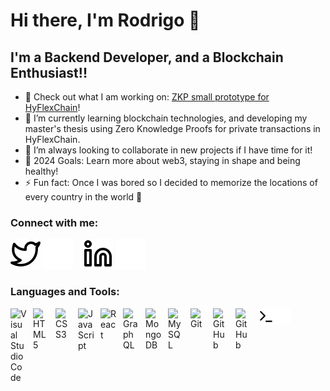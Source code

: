 # Hi there, I'm Rodrigo 👋 


## I'm a Backend Developer, and a Blockchain Enthusiast!!

- 🔭 Check out what I am working on: [ZKP small prototype for HyFlexChain][github_repo]!
- 🌱 I’m currently learning blockchain technologies, and developing my master's thesis using Zero Knowledge Proofs for private transactions in HyFlexChain. 
- 👯 I’m always looking to collaborate in new projects if I have time for it!
- 🥅 2024 Goals: Learn more about web3, staying in shape and being healthy!
- ⚡ Fun fact: Once I was bored so I decided to memorize the locations of every country in the world 🤣

### Connect with me:

[![website](./img/twitter-light.svg)](https://twitter.com/Rodrig0M0reira#gh-light-mode-only)
[![website](./img/twitter-dark.svg)](https://twitter.com/Rodrig0M0reira#gh-dark-mode-only)
&nbsp;&nbsp;
[![website](./img/linkedin-light.svg)](https://www.linkedin.com/in/rodrigomoreira3#gh-light-mode-only)
[![website](./img/linkedin-dark.svg)](https://www.linkedin.com/in/rodrigomoreira3#gh-dark-mode-only)
&nbsp;&nbsp;

### Languages and Tools:

<a href="javascript:void(0)">
    <img align="left" alt="Visual Studio Code" width="26px" src="https://cdn.jsdelivr.net/gh/devicons/devicon/icons/vscode/vscode-original.svg" style="padding-right:10px;" />
</a>
<a href="javascript:void(0)">
    <img align="left" alt="HTML5" width="26px" src="https://cdn.jsdelivr.net/gh/devicons/devicon/icons/html5/html5-original.svg" style="padding-right:10px;" />
</a>
<a href="javascript:void(0)">
    <img align="left" alt="CSS3" width="26px" src="https://cdn.jsdelivr.net/gh/devicons/devicon/icons/css3/css3-original.svg" style="padding-right:10px;" />
</a>
<a href="javascript:void(0)">
    <img align="left" alt="JavaScript" width="26px" src="https://cdn.jsdelivr.net/gh/devicons/devicon/icons/javascript/javascript-original.svg" style="padding-right:10px;" />
</a>
<a href="javascript:void(0)">
    <img align="left" alt="React" width="26px" src="https://cdn.jsdelivr.net/gh/devicons/devicon/icons/react/react-original.svg" style="padding-right:10px;" />
</a>
<a href="javascript:void(0)">
    <img align="left" alt="GraphQL" width="26px" src="https://cdn.jsdelivr.net/gh/devicons/devicon/icons/graphql/graphql-plain.svg" style="padding-right:10px;" />
</a>
<a href="javascript:void(0)">
    <img align="left" alt="MongoDB" width="26px" src="https://cdn.jsdelivr.net/gh/devicons/devicon/icons/mongodb/mongodb-original.svg" style="padding-right:10px;" />
</a>
<a href="javascript:void(0)">
    <img align="left" alt="MySQL" width="26px" src="https://cdn.jsdelivr.net/gh/devicons/devicon/icons/mysql/mysql-original.svg" style="padding-right:10px;" />
</a>
<a href="javascript:void(0)">
    <img align="left" alt="Git" width="26px" src="https://cdn.jsdelivr.net/gh/devicons/devicon/icons/git/git-original.svg" style="padding-right:10px;" />
</a>
<a href="javascript:void(0)">
    <img align="left" alt="GitHub" width="26px" src="https://user-images.githubusercontent.com/3369400/139447912-e0f43f33-6d9f-45f8-be46-2df5bbc91289.png#gh-dark-mode-only" style="padding-right:10px;" />
</a>
<a href="javascript:void(0)">
    <img align="left" alt="GitHub" width="26px" src="https://user-images.githubusercontent.com/3369400/139448065-39a229ba-4b06-434b-bc67-616e2ed80c8f.png##gh-light-mode-only" style="padding-right:10px;" />
</a>
<a href="javascript:void(0)">
    <img align="left" alt="Terminal" width="26px" src="./img/terminal-light.svg#gh-light-mode-only" />
</a>
<a href="javascript:void(0)">
    <img align="left" alt="Terminal" width="26px" src="./img/terminal-dark.svg#gh-dark-mode-only" />
</a>




<br />
<br />

[website]: https://RodrigoRalhaMoreira.com
[github_repo]: https://github.com/RodrigoRalhaMoreira/initial-pilot
[twitter]: https://twitter.com/Rodrig0M0reira
[linkedin]: https://www.linkedin.com/in/rodrigomoreira3
